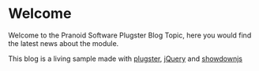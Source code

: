 # Welcome

Welcome to the Pranoid Software Plugster Blog Topic, here you would find the latest news about the module.

This blog is a living sample made with [plugster](https://github.com/paranoid-software/plugster), [jQuery](https://github.com/jquery/jquery) and [showdownjs](http://showdownjs.com)
